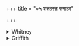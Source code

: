 +++
title = "०५ शतहस्त समाहर"

+++

<details><summary>Whitney</summary>

### Translation
5. O hundred-handed one, bring together; O thousand-handed one, pile  
together; of what is made and of what is to be made do thou convey  
together the fatness here.

### Notes
Ppp. has for **b** *sahasrāi ’va saṁgiraḥ*, for **c** *yathe ’ya sphātir  
āyasi*, and for **d** our **c**.  The comm. reads *samāvaham* at the  
end, rendering it *samprāpto ’smi;* to the adjectives in **c** he  
supplies *dhanadhānyādeḥ*. ⌊*Sáṁ kira*, 'overwhelm,' i.e. 'bestow  
abundantly.'⌋
</details>

<details><summary>Griffith</summary>

O Hundred-handed, gather up. O Thousand-handed, pour thou forth. Bring hither increase of the corn prepared and yet to be pre- pared.
</details>
